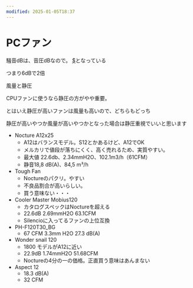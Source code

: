 ```yaml
---
modified: 2025-01-05T18:37
---
```

# PCファン

騒音dBは、音圧dBなので。 [$](https://www.notion.so20log_%7B10%7DN)となっている

つまり6dBで2倍

風量と静圧

CPUファンに使うなら静圧の方がやや重要。

とはいえ静圧が高いファンは風量も高いので、どちらもどっち

静圧が高いやつか風量が高いやつかとなった場合は静圧重視でいいと思います

- Nocture A12x25
    - A12はバランスモデル。S12とかあるけど、A12でOK
    - メルカリで値段が落ちにくく、高く売れるため、実質やすい。
    - 最大値 22.6db、2.34mmH2O、102.1m3/h（61CFM）
    - 静音18,8 dB(A)、84,5 m³/h
- Tough Fan
    - Noctureのパクリ。やすい
    - 不良品割合が高いらしい。
    - 買う意味ない・・・
- Cooler Master Mobius120
    - カタログスペックはNoctureを超える
    - 22.6dB 2.69mmH2O 63.1CFM
    - Silencioに入ってるファンの上位互換
- PH-F120T30_BG
    - 67 CFM 3.3mm H2O 27.3 dB(A)
- Wonder snail 120
    - 1800 モデルがA12に近い
    - 22.9dB 1.74mmH2O 51.68CFM
    - Noctureの4分の一の価格。正直買う意味はあんまない
- Aspect 12
    - 18.3 dB(A)
    - 32 CFM